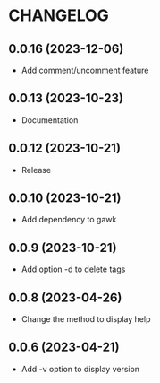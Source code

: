 # CHANGELOG

## 0.0.16 (2023-12-06)
* Add comment/uncomment feature

## 0.0.13 (2023-10-23)
* Documentation

## 0.0.12 (2023-10-21)
* Release

## 0.0.10 (2023-10-21)
* Add dependency to gawk

## 0.0.9 (2023-10-21)
* Add option -d to delete tags

## 0.0.8 (2023-04-26)
* Change the method to display help

## 0.0.6 (2023-04-21)
* Add -v option to display version
